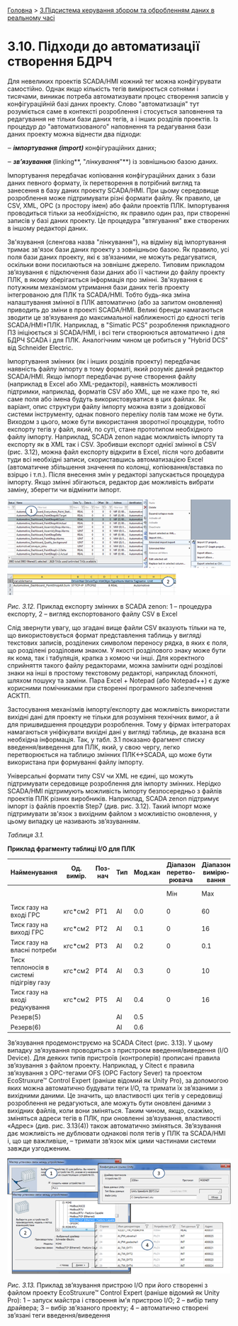 [Головна](README.md) > [3.Підсистема керування збором та обробленням даних в реальному часі](3.md)

# 3.10. Підходи до автоматизації створення БДРЧ

Для невеликих проектів SCADA/HMI кожний тег можна конфігурувати самостійно. Однак якщо кількість тегів вимірюється сотнями і тисячами, виникає потреба автоматизувати процес створення записів у конфігураційній базі даних проекту. Слово "автоматизація" тут розуміється саме в контексті розроблення і стосується заповнення та редагування не тільки бази даних тегів, а і інших розділів проектів. Із процедур до "автоматизованого" наповнення та редагування бази даних проекту можна віднести два підходи:

‒    ***імпортування*** ***(***import***)*** конфігураційних даних;

‒    ***зв’язування*** (linking**, "*лінкування*"**) із зовнішньою базою даних.

Імпортування передбачає копіювання конфігураційних даних з бази даних певного формату, їх перетворення в потрібний вигляд та занесення в базу даних проекту SCADA/HMI. При цьому середовище розроблення може підтримувати різні формати файлу. Як правило, це CSV, XML, OPC (з простору імен) або файли проектів ПЛК. Імпортування проводиться тільки за необхідністю, як правило один раз, при створенні записів у базі даних проекту. Це процедура "втягування" вже створених в іншому редакторі даних.

Зв'язування (сленгова назва "лінкування"), на відміну від імпортування тримає зв'язок бази даних проекту з зовнішньою базою. Як правило, усі поля бази даних проекту, які є зв’язаними, не можуть редагуватися, оскільки вони посилаються на зовнішнє джерело. Типовим прикладом зв’язування є підключення бази даних або її частини до файлу проекту ПЛК, в якому зберігається інформація про змінні. Зв'язування є потужним механізмом утримання бази даних тегів проекту інтегрованою для ПЛК та SCADA/HMI. Тобто будь-яка зміна налаштування змінної в ПЛК автоматично (або за запитом оновлення) приводить до зміни в проекті SCADA/HMI. Великі бренди намагаються зводити це зв’язування до максимальної наближеності до єдності тегів SCADA/HMI+ПЛК. Наприклад, в "Simatic PCS" розроблення прикладного ПЗ ініціюється зі SCADA/HMI, і всі теги створюються автоматично і для БДРЧ SCADA і для ПЛК. Аналогічним чином це робиться у "Hybrid DCS" від Schneider Electric.   

Імпортування змінних (як і інших розділів проекту) передбачає наявність файлу імпорту в тому форматі, який розуміє даний редактор SCADA/HMI. Якщо імпорт передбачає ручне створення файлу (наприклад в Excel або XML-редакторі), наявність можливості підтримки, наприклад, форматів CSV або XML, ще не каже про те, які саме поля або імена будуть використовуватися в цих файлах. Як варіант, опис структури файлу імпорту можна взяти з довідкової системи інструменту, однак повного переліку полів там може не бути. Виходом з цього, може бути використання зворотної процедури, тобто експорту тегів у файл, який, по суті, стане прототипом необхідного файлу імпорту. Наприклад, SCADA zenon надає можливість імпорту та експорту як в XML так і CSV. Зробивши експорт однієї змінної в CSV (рис. 3.12), можна файл експорту відкрити в Excel, після чого добавити туди всі необхідні записи, скориставшись автоматизацією Excel (автоматичне збільшення значення по колонці, копіювання/вставка по взірцю і т.п.). Після внесення змін у редакторі запускається процедура імпорту. Якщо змінні збігаються, редактор дає можливість вибрати заміну, зберегти чи відмінити імпорт.

 ![](media3/3_12.png)                              

*Рис.* *3.12.* Приклад експорту змінних в SCADA zenon: 1 – процедура експорту, 2  – вигляд експортованого файлу CSV в Excel 

Слід звернути увагу, що згадані вище файли CSV вказують тільки на те, що використовується формат представлення таблиць у вигляді текстових записів, розділених символом переносу рядка, в яких є поля, що розділені розділовим знаком. У якості розділового знаку може бути як кома, так і табуляція, крапка з комою чи інші. Для коректного сприйняття такого файлу редакторами, можна замінити одні розділові знаки на інші в простому текстовому редакторі, наприклад блокноті, шляхом пошуку та заміни. Пара Excel + Notepad (або Notepad++) є дуже корисними помічниками при створенні програмного забезпечення АСКТП.    

Застосування механізмів імпорту/експорту дає можливість використати вихідні дані для проекту не тільки для розуміння технічних вимог, а й для пришвидшення процедури розроблення. Тому у фірмах інтеграторах намагаються уніфікувати вихідні дані у вигляді таблиць, де вказана вся необхідна інформація. Так, у табл. 3.1 показано фрагмент списку введення/виведення для ПЛК, який, у свою чергу, легко перетворюється на таблицю змінних ПЛК<->SCADA, що може бути використана при формуванні файлу імпорту.

 Універсальні формати типу CSV чи XML не єдині, що можуть підтримувати середовище розроблення для імпорту змінних. Нерідко SCADA/HMI підтримують можливість імпорту безпосередньо з файлів проектів ПЛК різних виробників. Наприклад, SCADA zenon підтримує імпорт із файлів проектів Step7 (див. рис. 3.12). Такий імпорт може підтримувати зв'язок з вихідним файлом з можливістю оновлення, у цьому випадку це називають зв’язуванням.   

*Таблиця 3.1.* 

**Приклад фрагменту таблиці** **I/O для ПЛК**

| **Найменування**                         | **Од.   вимір.** | **Поз­нач** | **Тип** | **Мод.кан** | **Діапазон перетво­рювача** | **Діапазон вимірю­вання** | **Пороги** | **Но­мін.** |         |         |          |          |      |
| ---------------------------------------- | ---------------- | ----------- | ------- | ----------- | --------------------------- | ------------------------- | ---------- | ----------- | ------- | ------- | -------- | -------- | ---- |
|                                          |                  |             |         |             | Мін                         | Мах                       | Мін        | Мах         | А нижнє | П нижнє | П верхнє | А верхнє |      |
| Тиск газу на вході ГРС                   | кгс*см2          | PT1         | AI      | 0.0         | 0                           | 60                        | 0          | 60          |         | 25      | 55       |          |      |
| Тиск газу на виході ГРС                  | кгс*см2          | PT2         | AI      | 0.1         | 0                           | 16                        | 0          | 16          | 20%     | 10%     | 10%      | 20%      | 2.0  |
| Тиск газу на власні потреби              | кгс*см2          | PT3         | AI      | 0.2         | 0                           | 0.1                       | 0          | 0.1         |         | 0       | 0.04     |          |      |
| Тиск теплоносія в системі підігріву газу | кгс*см2          | PT4         | AI      | 0.3         | 0                           | 10                        | 0          | 10          |         |         | 3        | 5        |      |
| Тиск газу на вході редукування           | кгс*см2          | PT5         | AI      | 0.4         | 0                           | 16                        | 0          | 16          |         |         |          |          |      |
| Резерв(5)                                |                  |             | AI      | 0.5         |                             |                           |            |             |         |         |          |          |      |
| Резерв(6)                                |                  |             | AI      | 0.6         |                             |                           |            |             |         |         |          |          |      |

 Зв’язування продемонструємо на SCADA Citect (рис. 3.13). У цьому випадку зв’язування проводиться з пристроєм введення/виведення  (I/O Device). Для деяких типів пристроїв (контролерів) прописані правила зв’язування з файлом проекту. Наприклад, у Citect є правила зв’язування з OPC-тегами OFS (OPC Factory Sever) та проектом EcoStruxure™ Control Expert (раніше відомий як Unity Pro), за допомогою яких можна автоматично будувати теги I/O, та тримати їх зв’язаними з вихідними даними. Це значить, що властивості цих тегів у середовищі розроблення не редагуються, але можуть бути оновлені даними з вихідних файлів, коли вони зміняться. Таким чином, якщо, скажімо, зміняться адреси тегів в ПЛК, при оновленні зв’язування, властивості «Адрес» (див. рис. 3.13(4)) також автоматично зміняться. Зв’язування дає можливість не дублювати однакові поля тегів у ПЛК та SCADA/HMI і, що ще важливіше, – тримати зв’язок між цими частинами системи завжди узгодженим.   

![](media3/3_13.png) 

*Рис. 3.13.* Приклад зв’язування пристрою I/O при його створенні з файлом проекту EcoStruxure™ Control Expert (раніше відомий як Unity Pro): 1 – запуск майстра і створення ім'я пристрою I/O; 2 – вибір типу драйвера; 3 – вибір зв’язаного проекту; 4 – автоматично створені зв’язані теги введення/виведення
